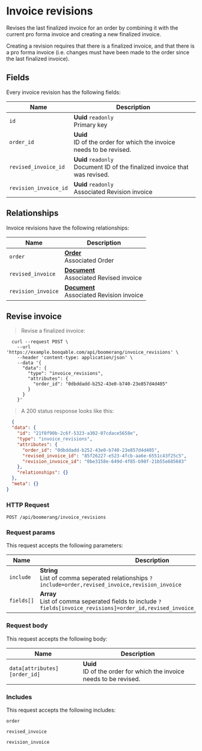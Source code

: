 # Invoice revisions

Revises the last finalized invoice for an order by combining
it with the current pro forma invoice and creating a new
finalized invoice.

Creating a revision requires that there is a finalized invoice,
and that there is a pro forma invoice (i.e. changes must have been
made to the order since the last finalized invoice).

## Fields
Every invoice revision has the following fields:

Name | Description
-- | --
`id` | **Uuid** `readonly`<br>Primary key
`order_id` | **Uuid** <br>ID of the order for which the invoice needs to be revised.
`revised_invoice_id` | **Uuid** `readonly`<br>Document ID of the finalized invoice that was revised.
`revision_invoice_id` | **Uuid** `readonly`<br>Associated Revision invoice


## Relationships
Invoice revisions have the following relationships:

Name | Description
-- | --
`order` | **[Order](#orders)** <br>Associated Order
`revised_invoice` | **[Document](#documents)** <br>Associated Revised invoice
`revision_invoice` | **[Document](#documents)** <br>Associated Revision invoice


## Revise invoice



> Revise a finalized invoice:

```shell
  curl --request POST \
    --url 'https://example.booqable.com/api/boomerang/invoice_revisions' \
    --header 'content-type: application/json' \
    --data '{
      "data": {
        "type": "invoice_revisions",
        "attributes": {
          "order_id": "0dbddadd-b252-43e0-b740-23e857d4d405"
        }
      }
    }'
```

> A 200 status response looks like this:

```json
  {
  "data": {
    "id": "21f8f90b-2c6f-5323-a302-07cdace5658e",
    "type": "invoice_revisions",
    "attributes": {
      "order_id": "0dbddadd-b252-43e0-b740-23e857d4d405",
      "revised_invoice_id": "85f26227-e523-4fcb-aa6e-6551c43f25c5",
      "revision_invoice_id": "0be3158e-649d-4f85-b98f-21b55e685683"
    },
    "relationships": {}
  },
  "meta": {}
}
```

### HTTP Request

`POST /api/boomerang/invoice_revisions`

### Request params

This request accepts the following parameters:

Name | Description
-- | --
`include` | **String** <br>List of comma seperated relationships `?include=order,revised_invoice,revision_invoice`
`fields[]` | **Array** <br>List of comma seperated fields to include `?fields[invoice_revisions]=order_id,revised_invoice_id,revision_invoice_id`


### Request body

This request accepts the following body:

Name | Description
-- | --
`data[attributes][order_id]` | **Uuid** <br>ID of the order for which the invoice needs to be revised.


### Includes

This request accepts the following includes:

`order`


`revised_invoice`


`revision_invoice`






